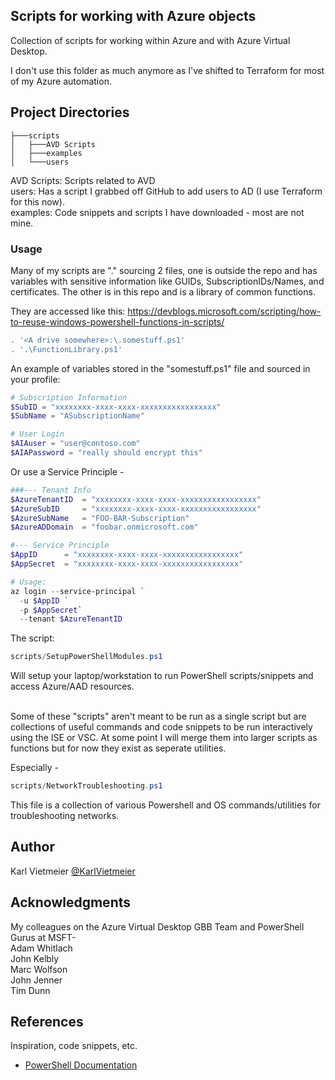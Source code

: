 ## Scripts for working with Azure objects

Collection of scripts for working within Azure and with Azure Virtual Desktop. 

I don't use this folder as much anymore as I've shifted to Terraform for most of my Azure automation.

## Project Directories

``` shell
├───scripts
│   ├───AVD Scripts
│   ├───examples
│   └───users
```

AVD Scripts: Scripts related to AVD<br>
users: Has a script I grabbed off GitHub to add users to AD (I use Terraform for this now).<br>
examples: Code snippets and scripts I have downloaded - most are not mine.<br> 

### Usage

Many of my scripts are "." sourcing 2 files, one is outside the repo and has variables with sensitive information
like GUIDs, SubscriptionIDs/Names, and certificates. The other is in this repo and is a library of common functions.

They are accessed like this:
<https://devblogs.microsoft.com/scripting/how-to-reuse-windows-powershell-functions-in-scripts/>

``` powershell
. '<A drive somewhere>:\.somestuff.ps1'
. '.\FunctionLibrary.ps1'
```

An example of variables stored in the "somestuff.ps1" file and sourced in your profile:

``` powershell
# Subscription Information
$SubID = "xxxxxxxx-xxxx-xxxx-xxxxxxxxxxxxxxxxx"
$SubName = "ASubscriptionName"

# User Login
$AIAuser = "user@contoso.com"
$AIAPassword = "really should encrypt this"
```

Or use a Service Principle -

```powershell
###--- Tenant Info
$AzureTenantID  = "xxxxxxxx-xxxx-xxxx-xxxxxxxxxxxxxxxxx"
$AzureSubID     = "xxxxxxxx-xxxx-xxxx-xxxxxxxxxxxxxxxxx"
$AzureSubName   = "FOO-BAR-Subscription"
$AzureADDomain  = "foobar.onmicrosoft.com"

#--- Service Principle
$AppID      = "xxxxxxxx-xxxx-xxxx-xxxxxxxxxxxxxxxxx"
$AppSecret  = "xxxxxxxx-xxxx-xxxx-xxxxxxxxxxxxxxxxx"

# Usage:
az login --service-principal `
  -u $AppID `
  -p $AppSecret`
  --tenant $AzureTenantID

```

The script:

``` powershell
scripts/SetupPowerShellModules.ps1
```

Will setup your laptop/workstation to run PowerShell scripts/snippets and access Azure/AAD resources.

<br>
Some of these "scripts" aren't meant to be run as a single script but are collections of useful 
commands and code snippets to be run interactively using the ISE or VSC.
At some point I will merge them into larger scripts as functions but for now they exist as seperate utilities.

Especially - 

``` powershell
scripts/NetworkTroubleshooting.ps1
```

This file is a collection of various Powershell and OS commands/utilities for troubleshooting networks.

## Author

Karl Vietmeier
[@KarlVietmeier](https://twitter.com/karlvietmeier)

## Acknowledgments
My colleagues on the Azure Virtual Desktop GBB Team and PowerShell Gurus at MSFT-<br>
  Adam Whitlach<br>
  John Kelbly<br>
  Marc Wolfson<br>
  John Jenner<br>
  Tim Dunn<br>

## References

Inspiration, code snippets, etc.

* [PowerShell Documentation](https://docs.microsoft.com/en-us/powershell/)